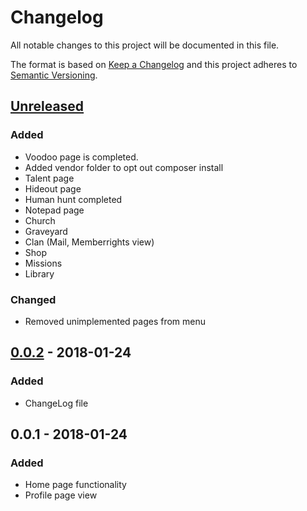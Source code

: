 # Changelog
All notable changes to this project will be documented in this file.

The format is based on [Keep a Changelog](http://keepachangelog.com/en/1.0.0/)
and this project adheres to [Semantic Versioning](http://semver.org/spec/v2.0.0.html).

[//]: # (Added for new features.)
[//]: # (Changed for changes in existing functionality.)
[//]: # (Deprecated for soon-to-be removed features.)
[//]: # (Removed for now removed features.)
[//]: # (Fixed for any bug fixes.)
[//]: # (Security in case of vulnerabilities.)

## [Unreleased]
### Added
- Voodoo page is completed.
- Added vendor folder to opt out composer install
- Talent page
- Hideout page
- Human hunt completed
- Notepad page
- Church
- Graveyard
- Clan (Mail, Memberrights view)
- Shop
- Missions
- Library

### Changed
- Removed unimplemented pages from menu

## [0.0.2] - 2018-01-24
### Added
- ChangeLog file

## 0.0.1 - 2018-01-24
### Added
- Home page functionality
- Profile page view

[Unreleased]: https://github.com/Osein/bitefight/compare/v0.0.2...HEAD
[0.0.2]: https://github.com/Osein/bitefight/compare/v0.0.1...v0.0.2
